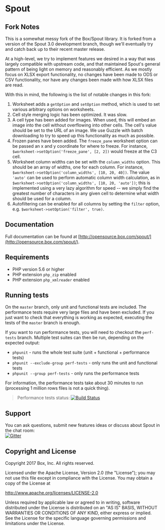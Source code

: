 # Spout

## Fork Notes

This is a somewhat messy fork of the Box/Spout library. It is forked from a version of the Spout 3.0 development branch, though we'll eventually try and catch back up to their recent master release.

At a high-level, we try to implement features we desired in a way that was largely compatible with upstream code, and that maintained Spout's general pattern of being light on memory and reasonably efficient. As we mostly focus on XLSX export functionality, no changes have been made to ODS or CSV functionality, nor have any changes been made with how XLSX files are read.

With this in mind, the following is the list of notable changes in this fork:

  1. Worksheet adds a `getOption` and `setOption` method, which is used to set various arbitrary options on worksheets.
  2. Cell style merging logic has been optimized. It was slow.
  3. A cell type has been added for images. When used, this will embed an image into the cell without overflowing into other cells. The cell's value should be set to the URL of an image. We use Guzzle with batch downloading to try to speed up this functionality as much as possible.
  4. Frozen panes have been added. The `freeze_pane` worksheet option can be passed an x and y coordinate for where to freeze. For instance, `$worksheet->setOption('freeze_pane', [2, 2])` would freeze at the C3 cell.
  5. Worksheet column widths can be set with the `column_widths` option. This should be an array of widths, one for each column. For instance, `$worksheet->setOption('column_widths', [10, 20, 40])`. The value `'auto'` can be used to perform automatic column width calculation, as in `$worksheet->setOption('column_widths', [10, 20, 'auto'])`; this is implemented using a very lazy algorithm for speed -- we simply find the greatest number of characters in any given cell to determine what width should be used for a column.
  6. Autofiltering can be enabled for all columns by setting the `filter` option, e.g. `$worksheet->setOption('filter', true)`.


## Documentation

Full documentation can be found at [http://opensource.box.com/spout/](http://opensource.box.com/spout/).


## Requirements

* PHP version 5.6 or higher
* PHP extension `php_zip` enabled
* PHP extension `php_xmlreader` enabled


## Running tests

On the `master` branch, only unit and functional tests are included. The performance tests require very large files and have been excluded.
If you just want to check that everything is working as expected, executing the tests of the `master` branch is enough.

If you want to run performance tests, you will need to checkout the `perf-tests` branch. Multiple test suites can then be run, depending on the expected output:

* `phpunit` - runs the whole test suite (unit + functional + performance tests)
* `phpunit --exclude-group perf-tests` - only runs the unit and functional tests
* `phpunit --group perf-tests` - only runs the performance tests

For information, the performance tests take about 30 minutes to run (processing 1 million rows files is not a quick thing).

> Performance tests status: [![Build Status](https://travis-ci.org/box/spout.svg?branch=perf-tests)](https://travis-ci.org/box/spout)


## Support

You can ask questions, submit new features ideas or discuss about Spout in the chat room:<br>
[![Gitter](https://badges.gitter.im/Join%20Chat.svg)](https://gitter.im/box/spout?utm_source=badge&utm_medium=badge&utm_campaign=pr-badge)

## Copyright and License

Copyright 2017 Box, Inc. All rights reserved.

Licensed under the Apache License, Version 2.0 (the "License");
you may not use this file except in compliance with the License.
You may obtain a copy of the License at

   http://www.apache.org/licenses/LICENSE-2.0

Unless required by applicable law or agreed to in writing, software
distributed under the License is distributed on an "AS IS" BASIS,
WITHOUT WARRANTIES OR CONDITIONS OF ANY KIND, either express or implied.
See the License for the specific language governing permissions and
limitations under the License.
